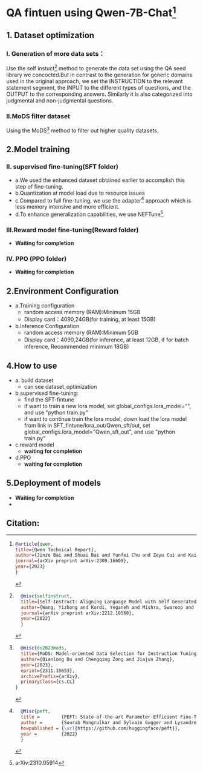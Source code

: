 # QA fintuen using Qwen-7B-Chat[^1]
## 1. Dataset optimization
### I. Generation of more data sets：
Use the self instuct[^2] method to generate the data set using the QA seed library we concocted.But in contrast to the generation for generic domains used in the original approach, we set the INSTRUCTION to the relevant statement segment, the INPUT to the different types of questions, and the OUTPUT to the corresponding answers. Similarly it is also categorized into judgmental and non-judgmental questions.
### II.MoDS filter dataset
Using the MoDS[^3] method to filter out higher quality datasets.

## 2.Model training
### II. supervised fine-tuning(SFT folder)
- a.We used the enhanced dataset obtained earlier to accomplish this step of fine-tuning.
- b.Quantization at model load due to resource issues
- c.Compared to full fine-tuning, we use the adapter[^4] approach which is less memory intensive and more efficient.
- d.To enhance generalization capabilities, we use NEFTune[^5].
### III.Reward model fine-tuning(Reward folder)
- **Waiting for completion**
### IV. PPO (PPO folder)
- **Waiting for completion**

## 2.Environment Configuration
- a.Training configuration
  - random access memory (RAM):Minimum 15GB
  - Display card：4090,24GB(for training, at least 15GB)
- b.Inference Configuration
  -  random access memory (RAM):Minimum 5GB
  -  Display card：4090,24GB(for inference, at least 12GB, if for batch inference, Recommended minimum 18GB)
## 4.How to use
- a. build dataset
  - can see dataset_optimization
- b.supervised fine-tuning:
  - find the SFT-fintune
  - if want to train a new lora model, set global_configs.lora_model="", and use "python train.py"
  - if want to continue train the lora model, down load the lora model from link in SFT_fintune/lora_out/Qwen_sft/out, set global_configs.lora_model="Qwen_sft_out", and use "python train.py"
- c.reward model
  - **waiting for completion**
- d.PPO
  - **waiting for completion**
## 5.Deployment of models
- **Waiting for completion**
- 
## **Citation**:
[^1]:```bibtex
    @article{qwen,
    title={Qwen Technical Report},
    author={Jinze Bai and Shuai Bai and Yunfei Chu and Zeyu Cui and Kai Dang and Xiaodong Deng and Yang Fan and Wenbin Ge and Yu Han and Fei Huang and Binyuan Hui and Luo Ji and Mei Li and Junyang Lin and Runji Lin and Dayiheng Liu and Gao Liu and Chengqiang Lu and Keming Lu and Jianxin Ma and Rui Men and Xingzhang Ren and Xuancheng Ren and Chuanqi Tan and Sinan Tan and Jianhong Tu and Peng Wang and Shijie Wang and Wei Wang and Shengguang Wu and Benfeng Xu and Jin Xu and An Yang and Hao Yang and Jian Yang and Shusheng Yang and Yang Yao and Bowen Yu and Hongyi Yuan and Zheng Yuan and Jianwei Zhang and Xingxuan Zhang and Yichang Zhang and Zhenru Zhang and Chang Zhou and Jingren Zhou and Xiaohuan Zhou and Tianhang Zhu},
    journal={arXiv preprint arXiv:2309.16609},
    year={2023}
    }
    ```
[^2]:```bibtex
      @misc{selfinstruct,
      title={Self-Instruct: Aligning Language Model with Self Generated Instructions},
      author={Wang, Yizhong and Kordi, Yeganeh and Mishra, Swaroop and Liu, Alisa and Smith, Noah A. and Khashabi, Daniel and Hajishirzi, Hannaneh},
      journal={arXiv preprint arXiv:2212.10560},
      year={2022}
      }
      ```
[^3]:```bibtex
      @misc{du2023mods,
      title={MoDS: Model-oriented Data Selection for Instruction Tuning}, 
      author={Qianlong Du and Chengqing Zong and Jiajun Zhang},
      year={2023},
      eprint={2311.15653},
      archivePrefix={arXiv},
      primaryClass={cs.CL}
    }
    ```
[^4]:```bibtex
      @Misc{peft,
      title =        {PEFT: State-of-the-art Parameter-Efficient Fine-Tuning methods},
      author =       {Sourab Mangrulkar and Sylvain Gugger and Lysandre Debut and Younes Belkada and Sayak Paul and Benjamin Bossan},
      howpublished = {\url{https://github.com/huggingface/peft}},
      year =         {2022}
      }
     ```
[^5]:	arXiv:2310.05914
